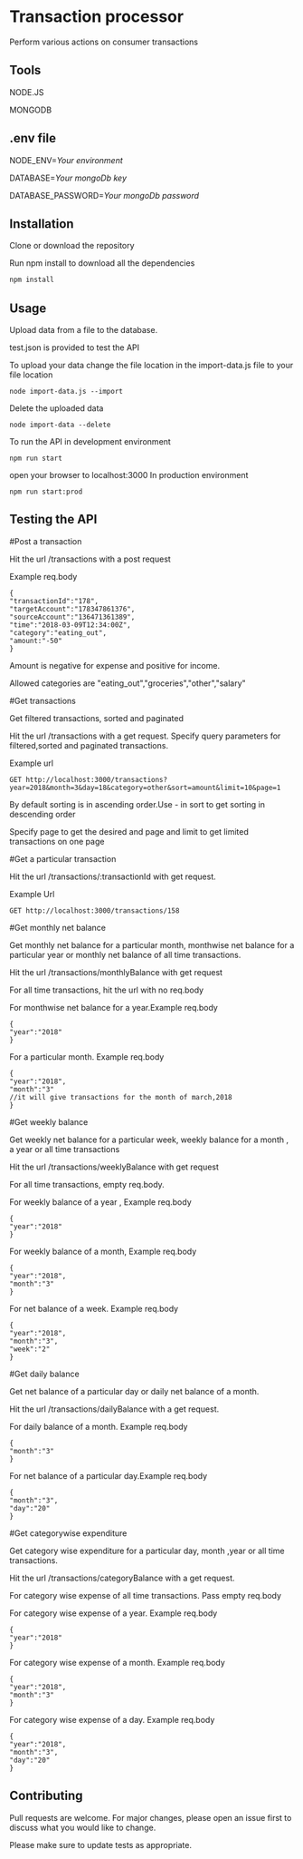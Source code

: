 # Transaction processor

Perform various actions on consumer transactions

## Tools

NODE.JS

MONGODB

## .env file

NODE_ENV=*Your environment*

DATABASE=*Your mongoDb key*

DATABASE_PASSWORD=*Your mongoDb password*
## Installation

Clone or download the repository 

Run npm install to download all the dependencies

```bash
npm install
```

## Usage

Upload data from a file to the database.

test.json is provided to test the API

To upload your data change the file location in the import-data.js file to your file location
```
node import-data.js --import
```
Delete the uploaded data
```
node import-data --delete
```

To run the API in development environment
```
npm run start
```
open your browser to localhost:3000
In production environment
```
npm run start:prod
```
## Testing the API

#Post a transaction

Hit the url /transactions with a post request

Example req.body
```
{
"transactionId":"178",
"targetAccount":"178347861376",
"sourceAccount":"136471361389",
"time":"2018-03-09T12:34:00Z",
"category":"eating_out",
"amount:"-50"
}
```
Amount is negative for expense and positive for income.

Allowed categories are "eating_out","groceries","other","salary"

#Get transactions

Get filtered transactions, sorted and paginated

Hit the url /transactions with a get request. Specify query parameters for filtered,sorted and paginated transactions.

Example url

```
GET http://localhost:3000/transactions?year=2018&month=3&day=18&category=other&sort=amount&limit=10&page=1
```

By default sorting is in ascending order.Use - in sort to get sorting in descending order 

Specify page to get the desired and page and limit to get limited transactions on one page

#Get a particular transaction

Hit the url /transactions/:transactionId with get request.

Example Url

```
GET http://localhost:3000/transactions/158
```

#Get monthly net balance

Get monthly net balance for a particular month, monthwise net balance for a particular year or monthly net balance of all time transactions.

Hit the url /transactions/monthlyBalance with get request

For all time transactions, hit the url with no req.body

For monthwise net balance for a year.Example req.body
```
{
"year":"2018"
}
```

For a particular month. Example req.body

```
{
"year":"2018",
"month":"3"
//it will give transactions for the month of march,2018
}
```

#Get weekly balance

Get weekly net balance for a particular week, weekly balance for a month , a year or all time transactions

Hit the url /transactions/weeklyBalance with get request

For all time transactions, empty req.body.

For weekly balance of a year , Example req.body
```
{
"year":"2018"
}
```

For weekly balance of a month, Example req.body
```
{
"year":"2018",
"month":"3"
}
```

For net balance of a week. Example req.body
```
{
"year":"2018",
"month":"3",
"week":"2"
}
```

#Get daily balance

Get net balance of a particular day or daily net balance of a month.

Hit the url /transactions/dailyBalance with a get request.

For daily balance of a month. Example req.body
```
{
"month":"3"
}
```

For net balance of a particular day.Example req.body

```
{
"month":"3",
"day":"20"
}
```

#Get categorywise expenditure

Get category wise expenditure for a particular day, month ,year or all time transactions.

Hit the url  /transactions/categoryBalance with a get request.

For category wise expense of  all time transactions. Pass empty req.body

For category wise expense of a year. Example req.body
```
{
"year":"2018"
}
```

For category wise expense of a month. Example req.body
```
{
"year":"2018",
"month":"3"
}
```

For category wise expense of a day. Example req.body
```
{
"year":"2018",
"month":"3",
"day":"20"
}
```






## Contributing
Pull requests are welcome. For major changes, please open an issue first to discuss what you would like to change.

Please make sure to update tests as appropriate.
